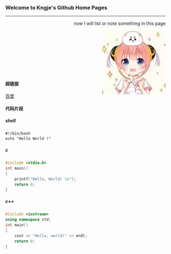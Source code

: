 ### Welcome to Kngje's Github Home Pages
---

<p align="right">now I will list or note something in this page</p>
<body><img align="right" src="./head.jpg"></img></body>
<br></br>
<br></br>
<br></br>
<br></br>

#### 超链接
<a href="https://www.baidu.com">百度</a>

#### 代码片段
##### shell
```shell
#!/bin/bash
echo "Hello World !"
```

##### c
```c
#include <stdio.h>
int main()
{
    printf("Hello, World! \n");
    return 0;
}
```

##### c++
```c++
#include <iostream>
using namespace std;
int main()
{
    cout << "Hello, world!" << endl;
    return 0;
}
```
